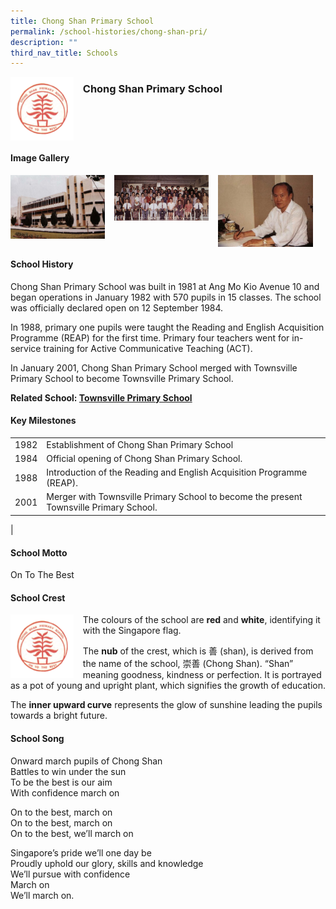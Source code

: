 ```yaml
---
title: Chong Shan Primary School
permalink: /school-histories/chong-shan-pri/
description: ""
third_nav_title: Schools
---
```

<img src="/images/chongshanpri1.png" style="width:20%;margin-right:15px;" align = "left">

### **Chong Shan Primary School**

<br clear="left">

#### **Image Gallery**

<p><a href="/images/chongshanpri2.jpg">  
<img src="/images/chongshanpri2.jpg" style="width:30%;margin-right:15px;" align = "left">
</a></p>

<p><a href="/images/chongshanpri3.jpg">  
<img src="/images/chongshanpri3.jpg" style="width:30%;margin-right:15px;" align = "left">
</a></p>

<p><a href="/images/chongshanpri4.jpg">  
<img src="/images/chongshanpri4.jpg" style="width:30%;margin-right:15px;" align = "left">
</a></p>

<br clear="left">

#### **School History**
Chong Shan Primary School was built in 1981 at Ang Mo Kio Avenue 10 and began operations in January 1982 with 570 pupils in 15 classes. The school was officially declared open on 12 September 1984.

In 1988, primary one pupils were taught the Reading and English Acquisition Programme (REAP) for the first time. Primary four teachers went for in-service training for Active Communicative Teaching (ACT).

In January 2001, Chong Shan Primary School merged with Townsville Primary School to become Townsville Primary School.

**Related School: [Townsville Primary School](/school-histories/townsville-pri/)**

#### **Key Milestones**

|  |  |
|:---:|---|
| 1982 | Establishment of Chong Shan Primary School |
| 1984 | Official opening of Chong Shan Primary School. |
| 1988 | Introduction of the Reading and English Acquisition Programme (REAP). |
| 2001 | Merger with Townsville Primary School to become the present Townsville Primary School. |
|

#### **School Motto**
On To The Best

#### **School Crest**
<img src="/images/chongshanpri1.png" style="width:20%;margin-right:15px;" align = "left">

The colours of the school are **red** and **white**, identifying it with the Singapore flag.

The **nub** of the crest, which is 善 (shan), is derived from the name of the school, 崇善 (Chong Shan). “Shan” meaning goodness, kindness or perfection. It is portrayed as a pot of young and upright plant, which signifies the growth of education.

The **inner upward curve** represents the glow of sunshine leading the pupils towards a bright future.

#### **School Song**
Onward march pupils of Chong Shan<br>
Battles to win under the sun<br>
To be the best is our aim<br>
With confidence march on
 
On to the best, march on<br>
On to the best, march on<br>
On to the best, we’ll march on
 
Singapore’s pride we’ll one day be<br>
Proudly uphold our glory, skills and knowledge<br>
We’ll pursue with confidence<br>
March on<br>
We’ll march on.
